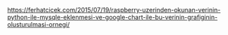
https://ferhatcicek.com/2015/07/19/raspberry-uzerinden-okunan-verinin-python-ile-mysqle-eklenmesi-ve-google-chart-ile-bu-verinin-grafiginin-olusturulmasi-ornegi/
